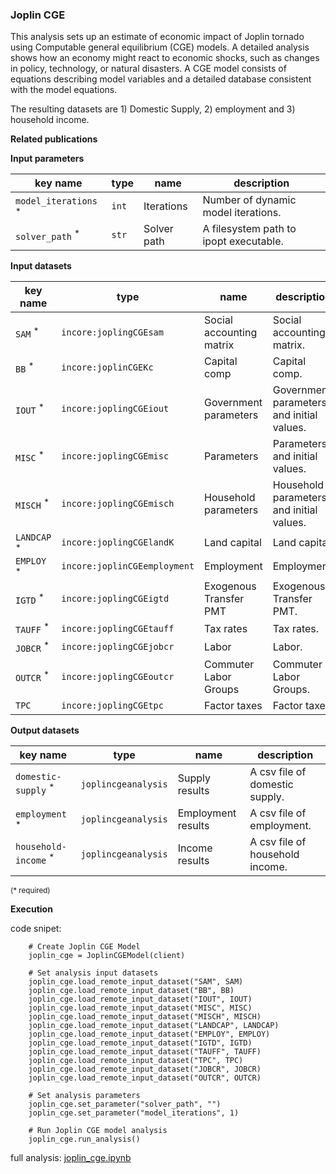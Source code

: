 ### Joplin CGE

This analysis sets up an estimate of economic impact of Joplin tornado using Computable general equilibrium (CGE)
models. A detailed analysis shows how an economy might react to economic shocks, such as changes in policy, technology,
or natural disasters. A CGE model consists of equations describing model variables and a detailed database consistent
with the model equations.

The resulting datasets are 1) Domestic Supply, 2) employment and 3) household income.

**Related publications**

**Input parameters**

key name | type | name | description
--- | --- | --- | ---
`model_iterations` <sup>*</sup> | `int` | Iterations | Number of dynamic model iterations.
`solver_path` <sup>*</sup> | `str` | Solver path | A filesystem path to ipopt executable.

**Input datasets**

key name | type | name | description
--- | --- | --- | ---
`SAM` <sup>*</sup> | `incore:joplingCGEsam` | Social accounting matrix | Social accounting matrix.
`BB` <sup>*</sup> | `incore:joplinCGEKc` | Capital comp | Capital comp.
`IOUT` <sup>*</sup> | `incore:joplingCGEiout` | Government parameters | Government parameters and initial values.
`MISC` <sup>*</sup> | `incore:joplingCGEmisc` | Parameters | Parameters and initial values.
`MISCH` <sup>*</sup> | `incore:joplingCGEmisch` | Household parameters | Household parameters and initial values.
`LANDCAP` <sup>*</sup> | `incore:joplingCGElandK` | Land capital | Land capital.
`EMPLOY` <sup>*</sup> | `incore:joplinCGEemployment` | Employment | Employment.
`IGTD` <sup>*</sup> | `incore:joplingCGEigtd` | Exogenous Transfer PMT | Exogenous Transfer PMT.
`TAUFF` <sup>*</sup> | `incore:joplingCGEtauff` | Tax rates | Tax rates.
`JOBCR` <sup>*</sup> | `incore:joplingCGEjobcr` | Labor | Labor.
`OUTCR` <sup>*</sup> | `incore:joplingCGEoutcr` | Commuter Labor Groups | Commuter Labor Groups.
`TPC` | `incore:joplingCGEtpc` | Factor taxes | Factor taxes.

**Output datasets**

key name | type | name | description
--- | --- | --- | ---
`domestic-supply` <sup>*</sup> | `joplincgeanalysis` | Supply results | A csv file of domestic supply.
`employment` <sup>*</sup> | `joplincgeanalysis` | Employment results | A csv file of employment.
`household-income` <sup>*</sup> | `joplincgeanalysis` | Income results | A csv file of household income.

<small>(* required)</small>

**Execution**

code snipet:

```
    # Create Joplin CGE Model
    joplin_cge = JoplinCGEModel(client)

    # Set analysis input datasets
    joplin_cge.load_remote_input_dataset("SAM", SAM)
    joplin_cge.load_remote_input_dataset("BB", BB)
    joplin_cge.load_remote_input_dataset("IOUT", IOUT)
    joplin_cge.load_remote_input_dataset("MISC", MISC)
    joplin_cge.load_remote_input_dataset("MISCH", MISCH)
    joplin_cge.load_remote_input_dataset("LANDCAP", LANDCAP)
    joplin_cge.load_remote_input_dataset("EMPLOY", EMPLOY)
    joplin_cge.load_remote_input_dataset("IGTD", IGTD)
    joplin_cge.load_remote_input_dataset("TAUFF", TAUFF)
    joplin_cge.load_remote_input_dataset("TPC", TPC)
    joplin_cge.load_remote_input_dataset("JOBCR", JOBCR)
    joplin_cge.load_remote_input_dataset("OUTCR", OUTCR)

    # Set analysis parameters
    joplin_cge.set_parameter("solver_path", "")
    joplin_cge.set_parameter("model_iterations", 1)

    # Run Joplin CGE model analysis
    joplin_cge.run_analysis()
```

full analysis: [joplin_cge.ipynb](https://incore2.ncsa.illinois.edu/doc/examples/joplin_cge.ipynb)